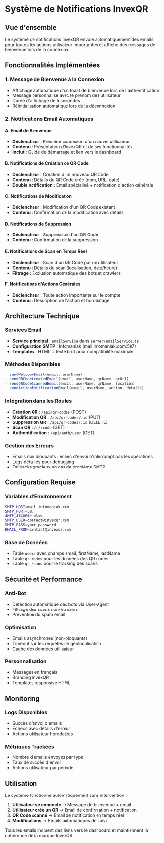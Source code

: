 # Système de Notifications InvexQR

## Vue d'ensemble

Le système de notifications InvexQR envoie automatiquement des emails pour toutes les actions utilisateur importantes et affiche des messages de bienvenue lors de la connexion.

## Fonctionnalités Implémentées

### 1. Message de Bienvenue à la Connexion
- Affichage automatique d'un toast de bienvenue lors de l'authentification
- Message personnalisé avec le prénom de l'utilisateur
- Durée d'affichage de 5 secondes
- Réinitialisation automatique lors de la déconnexion

### 2. Notifications Email Automatiques

#### A. Email de Bienvenue
- **Déclencheur** : Première connexion d'un nouvel utilisateur
- **Contenu** : Présentation d'InvexQR et de ses fonctionnalités
- **Inclut** : Guide de démarrage et lien vers le dashboard

#### B. Notifications de Création de QR Code
- **Déclencheur** : Création d'un nouveau QR Code
- **Contenu** : Détails du QR Code créé (nom, URL, date)
- **Double notification** : Email spécialisé + notification d'action générale

#### C. Notifications de Modification
- **Déclencheur** : Modification d'un QR Code existant
- **Contenu** : Confirmation de la modification avec détails

#### D. Notifications de Suppression
- **Déclencheur** : Suppression d'un QR Code
- **Contenu** : Confirmation de la suppression

#### E. Notifications de Scan en Temps Réel
- **Déclencheur** : Scan d'un QR Code par un utilisateur
- **Contenu** : Détails du scan (localisation, date/heure)
- **Filtrage** : Exclusion automatique des bots et crawlers

#### F. Notifications d'Actions Générales
- **Déclencheur** : Toute action importante sur le compte
- **Contenu** : Description de l'action et horodatage

## Architecture Technique

### Services Email
- **Service principal** : `emailService` dans `server/emailService.ts`
- **Configuration SMTP** : Infomaniak (mail.infomaniak.com:587)
- **Templates** : HTML + texte brut pour compatibilité maximale

### Méthodes Disponibles
```typescript
- sendWelcomeEmail(email, userName)
- sendQRCodeCreatedEmail(email, userName, qrName, qrUrl)
- sendQRCodeScannedEmail(email, userName, qrName, location)
- sendActionNotificationEmail(email, userName, action, details)
```

### Intégration dans les Routes
- **Création QR** : `/api/qr-codes` (POST)
- **Modification QR** : `/api/qr-codes/:id` (PUT)
- **Suppression QR** : `/api/qr-codes/:id` (DELETE)
- **Scan QR** : `/r/:code` (GET)
- **Authentification** : `/api/auth/user` (GET)

### Gestion des Erreurs
- Emails non bloquants : échec d'envoi n'interrompt pas les opérations
- Logs détaillés pour debugging
- Fallbacks gracieux en cas de problème SMTP

## Configuration Requise

### Variables d'Environnement
```bash
SMTP_HOST=mail.infomaniak.com
SMTP_PORT=587
SMTP_SECURE=false
SMTP_USER=contact@invexqr.com
SMTP_PASS=your_password
EMAIL_FROM=contact@invexqr.com
```

### Base de Données
- Table `users` avec champs email, firstName, lastName
- Table `qr_codes` pour les données des QR codes
- Table `qr_scans` pour le tracking des scans

## Sécurité et Performance

### Anti-Bot
- Détection automatique des bots via User-Agent
- Filtrage des scans non-humains
- Prévention du spam email

### Optimisation
- Emails asynchrones (non-bloquants)
- Timeout sur les requêtes de géolocalisation
- Cache des données utilisateur

### Personnalisation
- Messages en français
- Branding InvexQR
- Templates responsive HTML

## Monitoring

### Logs Disponibles
- Succès d'envoi d'emails
- Échecs avec détails d'erreur
- Actions utilisateur horodatées

### Métriques Trackées
- Nombre d'emails envoyés par type
- Taux de succès d'envoi
- Actions utilisateur par période

## Utilisation

Le système fonctionne automatiquement sans intervention :

1. **Utilisateur se connecte** → Message de bienvenue + email
2. **Utilisateur crée un QR** → Email de confirmation + notification
3. **QR Code scanné** → Email de notification en temps réel
4. **Modifications** → Emails automatiques de suivi

Tous les emails incluent des liens vers le dashboard et maintiennent la cohérence de la marque InvexQR.